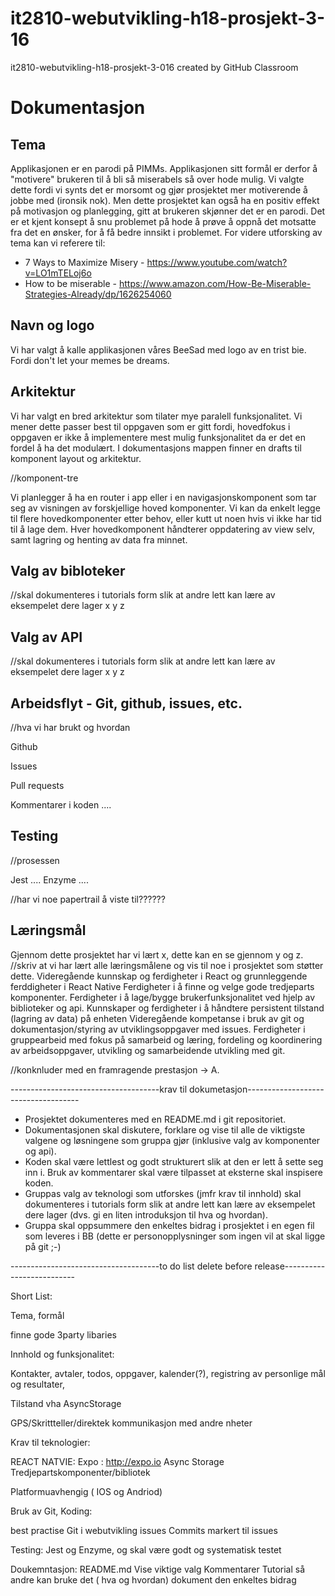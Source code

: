 # it2810-webutvikling-h18-prosjekt-3-16
it2810-webutvikling-h18-prosjekt-3-016 created by GitHub Classroom

Dokumentasjon
===================

Tema
---------
Applikasjonen er en parodi på PIMMs. Applikasjonen sitt formål er derfor å "motivere" brukeren til å bli så miserabels så over hode mulig. Vi valgte dette fordi vi synts det er morsomt og gjør prosjektet mer motiverende å jobbe med (ironsik nok). 
Men dette prosjektet kan også ha en positiv effekt på motivasjon og planlegging, gitt at brukeren skjønner det er en parodi. Det er et kjent konsept å snu problemet på hode å prøve å oppnå det motsatte fra det en ønsker, for å få bedre innsikt i problemet. For videre utforsking av tema kan vi referere til: 
- 7 Ways to Maximize Misery - https://www.youtube.com/watch?v=LO1mTELoj6o
- How to be miserable - https://www.amazon.com/How-Be-Miserable-Strategies-Already/dp/1626254060

Navn og logo
----------------
Vi har valgt å kalle applikasjonen våres BeeSad med logo av en trist bie. Fordi don't let your memes be dreams. 

Arkitektur
---------------
Vi har valgt en bred arkitektur som tilater mye paralell funksjonalitet. Vi mener dette passer best til oppgaven som er gitt fordi, hovedfokus i oppgaven er ikke å implementere mest mulig funksjonalitet da er det en fordel å ha det modulært. 
I dokumentasjons mappen finner en drafts til komponent layout og arkitektur.

//komponent-tre 

Vi planlegger å ha en router i app eller i en navigasjonskomponent som tar seg av visningen av forskjellige hoved komponenter. Vi kan da enkelt legge til flere hovedkomponenter etter behov, eller kutt ut noen hvis vi ikke har tid til å lage dem.
Hver hovedkomponent håndterer oppdatering av view selv, samt lagring og henting av data fra minnet.

Valg av bibloteker
---------------------
//skal dokumenteres i tutorials form slik at andre lett kan lære av eksempelet dere lager 
x
y
z

Valg av API
---------------
//skal dokumenteres i tutorials form slik at andre lett kan lære av eksempelet dere lager 
x
y
z

Arbeidsflyt - Git, github, issues, etc.  
-----------------------------------------
//hva vi har brukt og hvordan

Github

Issues

Pull requests 

Kommentarer i koden .... 


Testing 
------------------
//prosessen

Jest ....
Enzyme ....

//har vi noe papertrail å viste til??????


Læringsmål
-------------------
Gjennom dette prosjektet har vi lært x, dette kan en se gjennom y og z. 
//skriv at vi har lært alle læringsmålene og vis til noe i prosjektet som støtter dette. 
Videregående  kunnskap og ferdigheter i React og grunnleggende ferddigheter i React Native
Ferdigheter i å finne og velge gode tredjeparts komponenter.
Ferdigheter i å lage/bygge brukerfunksjonalitet ved hjelp av biblioteker og api.
Kunnskaper og ferdigheter i å håndtere persistent tilstand (lagring av data) på enheten
Videregående kompetanse i bruk av git og dokumentasjon/styring av utviklingsoppgaver med issues. 
Ferdigheter i gruppearbeid med fokus på samarbeid og læring, fordeling og koordinering av arbeidsoppgaver, utvikling og samarbeidende utvikling med git.

//konknluder med en framragende prestasjon -> A.



-------------------------------------krav til dokumetasjon------------------------------------
- Prosjektet dokumenteres med en README.md i git repositoriet.
- Dokumentasjonen skal diskutere, forklare og vise til alle de viktigste valgene og løsningene som gruppa gjør (inklusive valg av komponenter og api).
- Koden skal være lettlest og godt strukturert slik at den er lett å sette seg inn i. Bruk av kommentarer skal være tilpasset at eksterne skal inspisere koden.
- Gruppas valg av teknologi som utforskes (jmfr krav til innhold) skal dokumenteres i tutorials form slik at andre lett kan lære av eksempelet dere lager (dvs. gi en liten introduksjon til hva og hvordan).
- Gruppa skal oppsummere den enkeltes bidrag i prosjektet i en egen fil som leveres i BB (dette er personopplysninger som ingen vil at skal ligge på git ;-)



-------------------------------------to do list delete before release--------------------------

Short List:

Tema, formål

finne gode 3party libaries


Innhold og funksjonalitet:

Kontakter, avtaler, todos, oppgaver, kalender(?), registring av personlige mål og resultater,  

Tilstand vha AsyncStorage

GPS/Skrittteller/direktek kommunikasjon med andre nheter

Krav til teknologier:

REACT NATVIE:
Expo : http://expo.io
Async Storage
Tredjepartskomponenter/bibliotek

Platformuavhengig ( IOS og Andriod)

Bruk av Git, Koding:

best practise
Git i webutvikling
issues
Commits markert til issues


Testing:
Jest og Enzyme, og skal være godt og systematisk testet

Doukemntasjon:
README.md
Vise viktige valg
Kommentarer
Tutorial så andre kan bruke det ( hva og hvordan)
dokument den enkeltes bidrag
